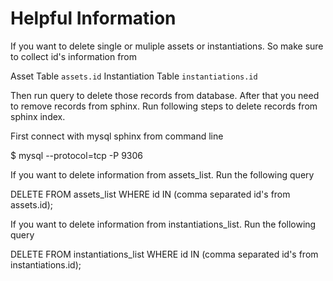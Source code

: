 # Helpful Information

If you want to delete single or muliple assets or instantiations. So make sure to collect id's information from 

Asset Table `assets.id`
Instantiation Table `instantiations.id`

Then run query to delete those records from database. After that you need to remove records from sphinx. Run following steps to delete records from sphinx index.

First connect with mysql sphinx from command line

  $ mysql --protocol=tcp -P 9306
  
If you want to delete information from assets_list. Run the following query

  DELETE FROM assets_list WHERE id IN (comma separated id's from assets.id);
  
If you want to delete information from instantiations_list. Run the following query

  DELETE FROM instantiations_list WHERE id IN (comma separated id's from instantiations.id);
